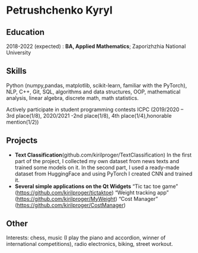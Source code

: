 Petrushchenko Kyryl 
============


Education
---------

2018-2022 (expected)
:   **BA, Applied Mathematics**; Zaporizhzhia National University

Skills
----------

Python (numpy,pandas, matplotlib, scikit-learn, familiar with the PyTorch), 
NLP, С++, Git, SQL, algorithms and data structures, OOP, 
mathematical analysis, linear algebra, discrete math, math statistics.

Actively participate in student programming contests ICPC 
(2019/2020 – 3rd place(1/8), 2020/2021 -2nd place(1/8), 4th place(1/4),honorable mention(1/2))

Projects
--------------------

* **Text Classification**(github.com/kirilproger/TextClassification)
In the first part of the project, I collected my own dataset from news texts and trained some models on it. 
In the second part, I used a ready-made dataset from HuggingFace and using PyTorch I created CNN and trained it.
* **Several simple applications on the Qt Widgets**
“Tic tac toe game” (https://github.com/kirilproger/tictaktoe) 
“Weight tracking app” (https://github.com/kirilproger/MyWeight) 
“Cost Manager” (https://github.com/kirilproger/CostManager) 
     

Other
----------

Interests: chess, music (I play the piano and accordion, winner of international competitions), 
radio electronics, biking, street workout.
